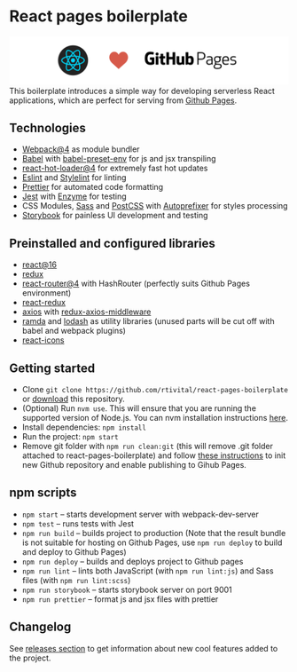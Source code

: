 # React pages boilerplate

![Cover](cover.png)
This boilerplate introduces a simple way for developing serverless React applications, which are perfect for serving from [Github Pages](https://pages.github.com/).

## Technologies

* [Webpack@4](https://webpack.js.org/) as module bundler
* [Babel](https://babeljs.io/) with [babel-preset-env](https://babeljs.io/docs/plugins/preset-env/) for js and jsx transpiling
* [react-hot-loader@4](https://github.com/gaearon/react-hot-loader) for extremely fast hot updates
* [Eslint](http://eslint.org/) and [Stylelint](http://stylelint.io/) for linting
* [Prettier](https://prettier.io/) for automated code formatting
* [Jest](https://facebook.github.io/jest/) with [Enzyme](http://airbnb.io/enzyme/) for testing
* CSS Modules, [Sass](http://sass-lang.com/) and [PostCSS](http://postcss.org/) with [Autoprefixer](https://github.com/postcss/autoprefixer) for styles processing
* [Storybook](https://storybook.js.org/) for painless UI development and testing

## Preinstalled and configured libraries

* [react@16](https://github.com/facebook/react)
* [redux](https://github.com/reactjs/redux)
* [react-router@4](https://github.com/ReactTraining/react-router) with HashRouter (perfectly suits Github Pages environment)
* [react-redux](https://github.com/reactjs/react-redux)
* [axios](https://github.com/mzabriskie/axios) with [redux-axios-middleware](https://github.com/svrcekmichal/redux-axios-middleware)
* [ramda](http://ramdajs.com/) and [lodash](https://lodash.com/) as utility libraries (unused parts will be cut off with babel and webpack plugins)
* [react-icons](https://gorangajic.github.io/react-icons/)

## Getting started

* Clone `git clone https://github.com/rtivital/react-pages-boilerplate` or [download](https://github.com/rtivital/react-pages-boilerplate/archive/master.zip) this repository.
* (Optional) Run `nvm use`. This will ensure that you are running the supported version of Node.js. You can nvm installation instructions [here](https://github.com/creationix/nvm).
* Install dependencies: `npm install`
* Run the project: `npm start`
* Remove git folder with `npm run clean:git` (this will remove .git folder attached to react-pages-boilerplate) and follow [these instructions](https://help.github.com/articles/adding-an-existing-project-to-github-using-the-command-line/) to init new Github repository and enable publishing to Gihub Pages.

## npm scripts

* `npm start` – starts development server with webpack-dev-server
* `npm test` – runs tests with Jest
* `npm run build` – builds project to production (Note that the result bundle is not suitable for hosting on Github Pages, use `npm run deploy` to build and deploy to Github Pages)
* `npm run deploy` – builds and deploys project to Github pages
* `npm run lint` – lints both JavaScript (with `npm run lint:js`) and Sass files (with `npm run lint:scss`)
* `npm run storybook` – starts storybook server on port 9001
* `npm run prettier` – format js and jsx files with prettier

## Changelog

See [releases section](https://github.com/rtivital/react-pages-boilerplate/releases/) to get information about new cool features added to the project.
